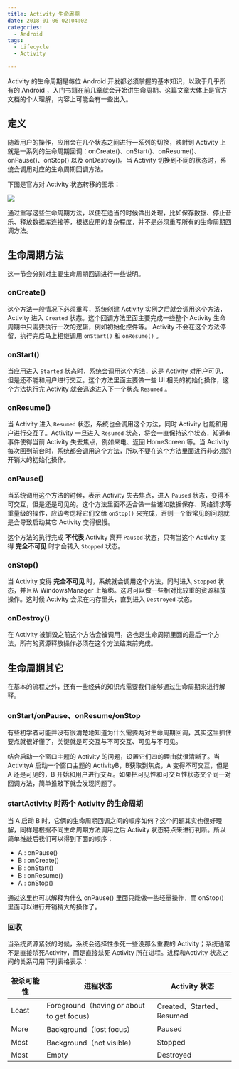 ```yaml
---
title: Activity 生命周期
date: 2018-01-06 02:04:02
categories:
  - Android
tags:
  - Lifecycle
  - Activity

---
```


Activity 的生命周期是每位 Android 开发都必须掌握的基本知识，以致于几乎所有的 Android ，入门书籍在前几章就会开始讲生命周期。这篇文章大体上是官方文档的个人理解，内容上可能会有一些出入。

<!--more-->

## 定义

随着用户的操作，应用会在几个状态之间进行一系列的切换，映射到 Activity 上就是一系列的生命周期回调：onCreate()、onStart()、onResume()、onPause()、onStop() 以及 onDestroy()。当 Activity 切换到不同的状态时，系统会调用对应的生命周期回调方法。

下图是官方对 Activity 状态转移的图示：

![](https://developer.android.com/guide/components/images/activity_lifecycle.png)

通过重写这些生命周期方法，以便在适当的时候做出处理，比如保存数据、停止音乐、释放数据库连接等，根据应用的复杂程度，并不是必须重写所有的生命周期回调方法。



## 生命周期方法

这一节会分别对主要生命周期回调进行一些说明。

### onCreate()

这个方法一般情况下必须重写，系统创建 Activity 实例之后就会调用这个方法，Activity 进入 `Created` 状态。这个回调方法里面主要完成一些整个 Activity 生命周期中只需要执行一次的逻辑，例如初始化控件等。 Activity 不会在这个方法停留，执行完后马上相继调用 `onStart()` 和  `onResume()` 。



### onStart()

当应用进入 `Started` 状态时，系统会调用这个方法，这是 Activity 对用户可见，但是还不能和用户进行交互。这个方法里面主要做一些 UI 相关的初始化操作，这个方法执行完 Activity 就会迅速进入下一个状态 `Resumed` 。



### onResume()

当 Activity 进入 `Resumed` 状态，系统也会调用这个方法，同时 Activity 也能和用户进行交互了。Activity 一旦进入 `Resumed` 状态，将会一直保持这个状态，知道有事件使得当前 Activity 失去焦点，例如来电、返回 HomeScreen 等。当 Activity 每次回到前台时，系统都会调用这个方法，所以不要在这个方法里面进行非必须的开销大的初始化操作。



### onPause()

当系统调用这个方法的时候，表示 Activity 失去焦点，进入 `Paused` 状态，变得不可交互，但是还是可见的。这个方法里面不适合做一些诸如数据保存、网络请求等重量级的操作，应该考虑将它们交给 `onStop()` 来完成，否则一个很常见的问题就是会导致启动其它 Activity 变得很慢。

这个方法的执行完成 **不代表** Activity 离开 `Paused` 状态，只有当这个 Activity 变得 **完全不可见** 时才会转入 `Stopped` 状态。



### onStop()

当 Activity 变得 **完全不可见** 时，系统就会调用这个方法，同时进入 `Stopped` 状态，并且从 WindowsManager 上解绑。这时可以做一些相对比较重的资源释放操作。这时候 Activity 会呆在内存里头，直到进入 `Destroyed` 状态。



### onDestroy()

在 Activity 被销毁之前这个方法会被调用，这也是生命周期里面的最后一个方法，所有的资源释放操作必须在这个方法结束前完成。



## 生命周期其它

在基本的流程之外，还有一些经典的知识点需要我们能够通过生命周期来进行解释。

### onStart/onPause、onResume/onStop

有些初学者可能并没有很清楚地知道为什么需要两对生命周期回调，其实这里抓住要点就很好懂了，关键就是可交互与不可交互、可见与不可见。

结合启动一个窗口主题的 Activity 的问题，设置它们四的理由就很清晰了。当 ActivityA 启动一个窗口主题的 ActivityB，B获取到焦点，A 变得不可交互，但是 A 还是可见的，B 开始和用户进行交互。如果把可见性和可交互性状态交个同一对回调方法，简单推敲下就会发现问题了。



### startActivity 时两个 Activity 的生命周期

当 A 启动 B 时，它俩的生命周期回调之间的顺序如何？这个问题其实也很好理解，同样是根据不同生命周期方法调用之后 Activity 状态特点来进行判断。所以简单推敲后我们可以得到下面的顺序：

- A : onPause()
- B : onCreate()
- B : onStart()
- B : onResume()
- A : onStop()

通过这里也可以解释为什么 onPause() 里面只能做一些轻量操作，而 onStop() 里面可以进行开销稍大的操作了。



### 回收

当系统资源紧张的时候，系统会选择性杀死一些没那么重要的 Activity；系统通常不是直接杀死Activity，而是直接杀死 Activity 所在进程。进程和Activity 状态之间的关系可用下列表格表示：

| 被杀可能性 | 进程状态                                   | Activity 状态             |
| ---------- | ------------------------------------------ | ------------------------- |
| Least      | Foreground（having or about to get focus） | Created、Started、Resumed |
| More       | Background（lost focus）                   | Paused                    |
| Most       | Background（not visible）                  | Stopped                   |
| Most       | Empty                                      | Destroyed                 |
